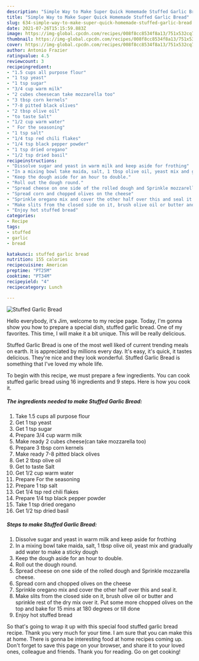 ```yaml
---
description: "Simple Way to Make Super Quick Homemade Stuffed Garlic Bread"
title: "Simple Way to Make Super Quick Homemade Stuffed Garlic Bread"
slug: 634-simple-way-to-make-super-quick-homemade-stuffed-garlic-bread
date: 2021-07-26T15:15:59.883Z
image: https://img-global.cpcdn.com/recipes/008f8cc8534f8a13/751x532cq70/stuffed-garlic-bread-recipe-main-photo.jpg
thumbnail: https://img-global.cpcdn.com/recipes/008f8cc8534f8a13/751x532cq70/stuffed-garlic-bread-recipe-main-photo.jpg
cover: https://img-global.cpcdn.com/recipes/008f8cc8534f8a13/751x532cq70/stuffed-garlic-bread-recipe-main-photo.jpg
author: Antonio Frazier
ratingvalue: 4.5
reviewcount: 3
recipeingredient:
- "1.5 cups all purpose flour"
- "1 tsp yeast"
- "1 tsp sugar"
- "3/4 cup warm milk"
- "2 cubes cheesecan take mozzarella too"
- "3 tbsp corn kernels"
- "7-8 pitted black olives"
- "2 tbsp olive oil"
- "to taste Salt"
- "1/2 cup warm water"
- " For the seasoning"
- "1 tsp salt"
- "1/4 tsp red chili flakes"
- "1/4 tsp black pepper powder"
- "1 tsp dried oregano"
- "1/2 tsp dried basil"
recipeinstructions:
- "Dissolve sugar and yeast in warm milk and keep aside for frothing"
- "In a mixing bowl take maida, salt, 1 tbsp olive oil, yeast mix and gradually add water to make a sticky dough"
- "Keep the dough aside for an hour to double."
- "Roll out the dough round."
- "Spread cheese on one side of the rolled dough and Sprinkle mozzarella cheese."
- "Spread corn and chopped olives on the cheese"
- "Sprinkle oregano mix and cover the other half over this and seal it."
- "Make slits from the closed side on it, brush olive oil or butter and sprinkle rest of the dry mix over it. Put some more chopped olives on the top and bake for 15 mins at 180 degrees or till done"
- "Enjoy hot stuffed bread"
categories:
- Recipe
tags:
- stuffed
- garlic
- bread

katakunci: stuffed garlic bread 
nutrition: 155 calories
recipecuisine: American
preptime: "PT25M"
cooktime: "PT34M"
recipeyield: "4"
recipecategory: Lunch

---
```



![Stuffed Garlic Bread](https://img-global.cpcdn.com/recipes/008f8cc8534f8a13/751x532cq70/stuffed-garlic-bread-recipe-main-photo.jpg)

Hello everybody, it's Jim, welcome to my recipe page. Today, I'm gonna show you how to prepare a special dish, stuffed garlic bread. One of my favorites. This time, I will make it a bit unique. This will be really delicious.

Stuffed Garlic Bread is one of the most well liked of current trending meals on earth. It is appreciated by millions every day. It's easy, it's quick, it tastes delicious. They're nice and they look wonderful. Stuffed Garlic Bread is something that I've loved my whole life.




To begin with this recipe, we must prepare a few ingredients. You can cook stuffed garlic bread using 16 ingredients and 9 steps. Here is how you cook it.

<!--inarticleads1-->

##### The ingredients needed to make Stuffed Garlic Bread:

1. Take 1.5 cups all purpose flour
1. Get 1 tsp yeast
1. Get 1 tsp sugar
1. Prepare 3/4 cup warm milk
1. Make ready 2 cubes cheese(can take mozzarella too)
1. Prepare 3 tbsp corn kernels
1. Make ready 7-8 pitted black olives
1. Get 2 tbsp olive oil
1. Get to taste Salt
1. Get 1/2 cup warm water
1. Prepare  For the seasoning
1. Prepare 1 tsp salt
1. Get 1/4 tsp red chili flakes
1. Prepare 1/4 tsp black pepper powder
1. Take 1 tsp dried oregano
1. Get 1/2 tsp dried basil




<!--inarticleads2-->

##### Steps to make Stuffed Garlic Bread:

1. Dissolve sugar and yeast in warm milk and keep aside for frothing
1. In a mixing bowl take maida, salt, 1 tbsp olive oil, yeast mix and gradually add water to make a sticky dough
1. Keep the dough aside for an hour to double.
1. Roll out the dough round.
1. Spread cheese on one side of the rolled dough and Sprinkle mozzarella cheese.
1. Spread corn and chopped olives on the cheese
1. Sprinkle oregano mix and cover the other half over this and seal it.
1. Make slits from the closed side on it, brush olive oil or butter and sprinkle rest of the dry mix over it. Put some more chopped olives on the top and bake for 15 mins at 180 degrees or till done
1. Enjoy hot stuffed bread




So that's going to wrap it up with this special food stuffed garlic bread recipe. Thank you very much for your time. I am sure that you can make this at home. There is gonna be interesting food at home recipes coming up. Don't forget to save this page on your browser, and share it to your loved ones, colleague and friends. Thank you for reading. Go on get cooking!

